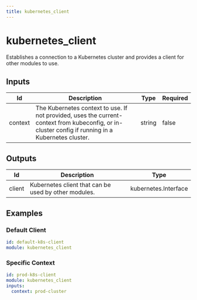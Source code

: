 ```yaml
---
title: kubernetes_client
---
```


# kubernetes_client

Establishes a connection to a Kubernetes cluster and provides a client for other modules to use.

## Inputs

| Id      | Description                                                                                                                                        | Type   | Required |
| ------- | -------------------------------------------------------------------------------------------------------------------------------------------------- | ------ | -------- |
| context | The Kubernetes context to use. If not provided, uses the current-context from kubeconfig, or in-cluster config if running in a Kubernetes cluster. | string | false    |

## Outputs

| Id     | Description                                          | Type                 |
| ------ | ---------------------------------------------------- | -------------------- |
| client | Kubernetes client that can be used by other modules. | kubernetes.Interface |

## Examples

### Default Client

```yaml
id: default-k8s-client
module: kubernetes_client
```

### Specific Context

```yaml
id: prod-k8s-client
module: kubernetes_client
inputs:
  context: prod-cluster
```
